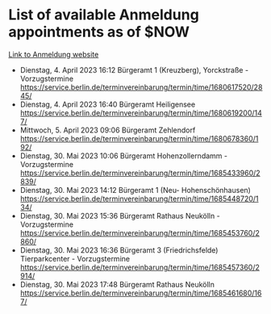 # List of available Anmeldung appointments as of $NOW
[Link to Anmeldung website](https://service.berlin.de/terminvereinbarung/termin/tag.php?termin=1&anliegen[]=120686&dienstleisterlist=122210,122217,327316,122219,327312,122227,327314,122231,327346,122243,327348,122254,122252,329742,122260,329745,122262,329748,122271,327278,122273,327274,122277,327276,330436,122280,327294,122282,327290,122284,327292,122291,327270,122285,327266,122286,327264,122296,327268,150230,329760,122297,327286,122294,327284,122312,329763,122314,329775,122304,327330,122311,327334,122309,327332,317869,122281,327352,122279,329772,122283,122276,327324,122274,327326,122267,329766,122246,327318,122251,327320,122257,327322,122208,327298,122226,327300&herkunft=http%3A%2F%2Fservice.berlin.de%2Fdienstleistung%2F120686%2F)
- Dienstag, 4. April 2023 16:12 Bürgeramt 1 (Kreuzberg), Yorckstraße - Vorzugstermine https://service.berlin.de/terminvereinbarung/termin/time/1680617520/2845/
- Dienstag, 4. April 2023 16:40 Bürgeramt Heiligensee https://service.berlin.de/terminvereinbarung/termin/time/1680619200/147/
- Mittwoch, 5. April 2023 09:06 Bürgeramt Zehlendorf https://service.berlin.de/terminvereinbarung/termin/time/1680678360/192/
- Dienstag, 30. Mai 2023 10:06 Bürgeramt Hohenzollerndamm - Vorzugstermine https://service.berlin.de/terminvereinbarung/termin/time/1685433960/2839/
- Dienstag, 30. Mai 2023 14:12 Bürgeramt 1 (Neu- Hohenschönhausen) https://service.berlin.de/terminvereinbarung/termin/time/1685448720/134/
- Dienstag, 30. Mai 2023 15:36 Bürgeramt Rathaus Neukölln - Vorzugstermine https://service.berlin.de/terminvereinbarung/termin/time/1685453760/2860/
- Dienstag, 30. Mai 2023 16:36 Bürgeramt 3 (Friedrichsfelde) Tierparkcenter - Vorzugstermine https://service.berlin.de/terminvereinbarung/termin/time/1685457360/2914/
- Dienstag, 30. Mai 2023 17:48 Bürgeramt Rathaus Neukölln https://service.berlin.de/terminvereinbarung/termin/time/1685461680/167/
